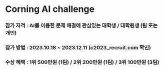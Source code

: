 # Corning AI challenge 

### 참가 자격 : AI를 이용한 문제 해결에 관심있는 대학생 / 대학원생 (팀 또는 개인)
### 참가 방법 : 2023.10.18  ~ 2023.12.11 (c2023_recruit.com 확인)
### 수상 혜택 : 1위 500만원 (1팀) / 2위 200만원 (1팀) / 3위 100만원 (3팀)

